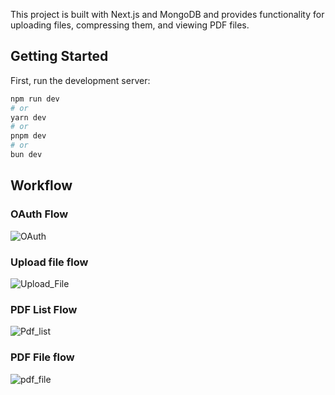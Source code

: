 This project is built with Next.js and MongoDB and provides functionality for uploading files, compressing them, and viewing PDF files.

## Getting Started

First, run the development server:

```bash
npm run dev
# or
yarn dev
# or
pnpm dev
# or
bun dev
```

## Workflow

### OAuth Flow
![OAuth](https://github.com/aniketkatox/wasserstoff/assets/114221120/a1a6ae37-ed65-42d8-b0c3-627129628c29)

### Upload file flow
![Upload_File](https://github.com/aniketkatox/wasserstoff/assets/114221120/13c1136c-3a82-4184-91cb-14fe4119998b)

### PDF List Flow
![Pdf_list](https://github.com/aniketkatox/wasserstoff/assets/114221120/b2a116db-03b5-44a5-b4c6-f5b79ff5a45b)

### PDF File flow
![pdf_file](https://github.com/aniketkatox/wasserstoff/assets/114221120/375815f5-432c-4112-b9c5-ab4502852ba9)
